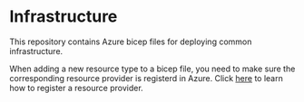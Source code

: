 # Infrastructure 
This repository contains Azure bicep files for deploying common infrastructure.

When adding a new resource type to a bicep file, you need to make sure the corresponding resource provider
is registerd in Azure. Click [here](https://learn.microsoft.com/en-us/azure/azure-resource-manager/troubleshooting/error-register-resource-provider?tabs=azure-portal) to learn how to register a resource provider.